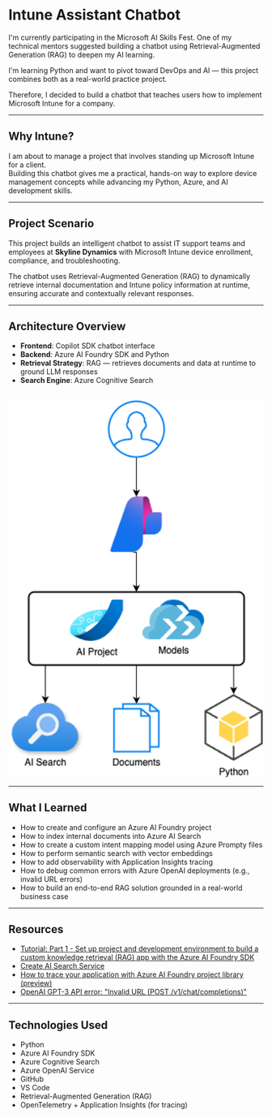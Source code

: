 # Intune Assistant Chatbot

I'm currently participating in the Microsoft AI Skills Fest. One of my technical mentors suggested building a chatbot using Retrieval-Augmented Generation (RAG) to deepen my AI learning.  

I'm learning Python and want to pivot toward DevOps and AI — this project combines both as a real-world practice project.

Therefore, I decided to build a chatbot that teaches users how to implement Microsoft Intune for a company.

---

## Why Intune?

I am about to manage a project that involves standing up Microsoft Intune for a client.  
Building this chatbot gives me a practical, hands-on way to explore device management concepts while advancing my Python, Azure, and AI development skills.

---

## Project Scenario

This project builds an intelligent chatbot to assist IT support teams and employees at **Skyline Dynamics** with Microsoft Intune device enrollment, compliance, and troubleshooting.

The chatbot uses Retrieval-Augmented Generation (RAG) to dynamically retrieve internal documentation and Intune policy information at runtime, ensuring accurate and contextually relevant responses.

---

## Architecture Overview

- **Frontend**: Copilot SDK chatbot interface
- **Backend**: Azure AI Foundry SDK and Python
- **Retrieval Strategy**: RAG — retrieves documents and data at runtime to ground LLM responses
- **Search Engine**: Azure Cognitive Search

<br>

<img src="https://github.com/shevonnepolastre/intune-assistant-chatbot/blob/main/images/azure_rag_chatbot_architecture.png" alt="Azure AI Foundry RAG Architecture" width="600">

---

## What I Learned

- How to create and configure an Azure AI Foundry project
- How to index internal documents into Azure AI Search
- How to create a custom intent mapping model using Azure Prompty files
- How to perform semantic search with vector embeddings
- How to add observability with Application Insights tracing
- How to debug common errors with Azure OpenAI deployments (e.g., invalid URL errors)
- How to build an end-to-end RAG solution grounded in a real-world business case

---

## Resources 

- [Tutorial: Part 1 - Set up project and development environment to build a custom knowledge retrieval (RAG) app with the Azure AI Foundry SDK](https://learn.microsoft.com/en-us/azure/ai-foundry/tutorials/copilot-sdk-create-resources?tabs=macos)
- [Create AI Search Service](https://learn.microsoft.com/en-us/azure/search/search-create-service-portal)
- [How to trace your application with Azure AI Foundry project library (preview)](https://learn.microsoft.com/en-us/azure/ai-foundry/how-to/develop/trace-local-sdk?tabs=python)
- [OpenAI GPT-3 API error: "Invalid URL (POST /v1/chat/completions)"](https://stackoverflow.com/questions/75882988/openai-gpt-3-api-error-invalid-url-post-v1-chat-completions)

---

## Technologies Used

- Python
- Azure AI Foundry SDK
- Azure Cognitive Search
- Azure OpenAI Service
- GitHub
- VS Code
- Retrieval-Augmented Generation (RAG)
- OpenTelemetry + Application Insights (for tracing)


